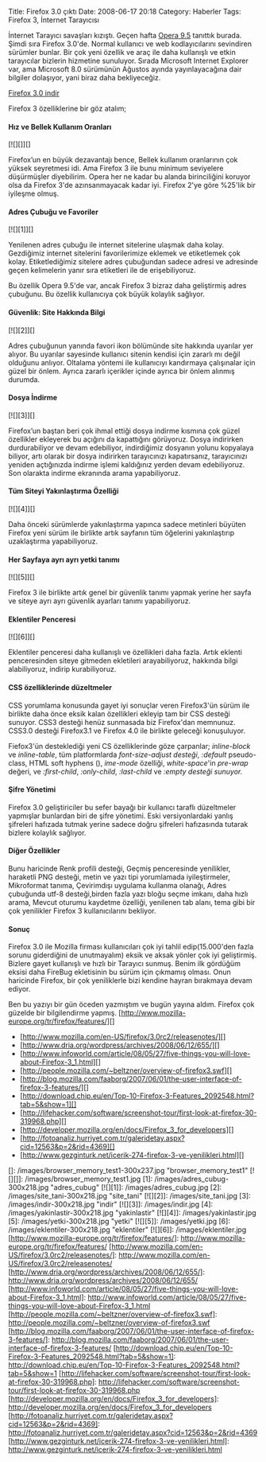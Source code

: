Title: Firefox 3.0 çıktı
Date: 2008-06-17 20:18
Category: Haberler
Tags: Firefox 3, İnternet Tarayıcısı

İnternet Tarayıcı savaşları kızıştı. Geçen hafta [Opera 9.5][] tanıttık
burada. Şimdi sıra Firefox 3.0'de. Normal kullanıcı ve web
kodlayıcılarını sevindiren sürümler bunlar. Bir çok yeni özellik ve araç
ile daha kullanışlı ve etkin tarayıcılar bizlerin hizmetine sunuluyor.
Sırada Microsoft Internet Explorer var, ama Microsoft 8.0 sürümünün
Ağustos ayında yayınlayacağına dair bilgiler dolaşıyor, yani biraz daha
bekliyeceğiz.

[Firefox 3.0 indir][]

Firefox 3 özelliklerine bir göz atalım;

<!--more-->

#### Hız ve Bellek Kullanım Oranları

[![][]][]

Firefox’un en büyük dezavantajı bence, Bellek kullanım oranlarının çok
yüksek seyretmesi idi. Ama Firefox 3 ile bunu minimum seviyelere
düşürmüşler diyebilirim. Opera her ne kadar bu alanda birinciliğini
koruyor olsa da Firefox 3'de azınsanmayacak kadar iyi. Firefox 2'ye göre
%25'lik bir iyileşme olmuş.

#### Adres Çubuğu ve Favoriler

[![][1]][]

Yenilenen adres çubuğu ile internet sitelerine ulaşmak daha kolay.
Gezdiğimiz internet sitelerini favorilerimize eklemek ve etiketlemek çok
kolay. Etiketlediğimiz sitelere adres çubuğundan sadece adresi ve
adresinde geçen kelimelerin yanır sıra etiketleri ile de erişebiliyoruz.

Bu özellik Opera 9.5'de var, ancak Firefox 3 bizraz daha geliştirmiş
adres çubuğunu. Bu özellik kullanıcıya çok büyük kolaylık sağlıyor.

#### Güvenlik: Site Hakkında Bilgi

[![][2]][]

Adres çubuğunun yanında favori ikon bölümünde site hakkında uyarılar yer
alıyor. Bu uyarılar sayesinde kullanıcı sitenin kendisi için zararlı mı
değil olduğunu anlıyor. Oltalama yöntemi ile kullanıcıyı kandırmaya
çalışınalar için güzel bir önlem. Ayrıca zararlı içerikler içinde ayrıca
bir önlem alınmış durumda.

#### Dosya İndirme

[![][3]][]

Firefox’un baştan beri çok ihmal ettiği dosya indirme kısmına çok güzel
özellikler ekleyerek bu açığını da kapattığını görüyoruz. Dosya
indirirken durdurabiliyor ve devam edebiliyor, indirdiğimiz dosyanın
yolunu kopyalaya biliyor, artı olarak bir dosya indirirken tarayıcınızı
kapatırsanız, tarayıcınızı yeniden açtığınızda indirme işlemi kaldığınız
yerden devam edebiliyoruz. Son olarakta indirme ekranında arama
yapabiliyoruz.

#### Tüm Siteyi Yakınlaştırma Özelliği

[![][4]][]

Daha önceki sürümlerde yakınlaştırma yapınca sadece metinleri büyüten
Firefox yeni sürüm ile birlikte artık sayfanın tüm öğelerini
yakınlaştırıp uzaklaştırma yapabiliyoruz.

#### Her Sayfaya ayrı ayrı yetki tanımı

[![][5]][]

Firefox 3 ile birlikte artık genel bir güvenlik tanımı yapmak yerine her
sayfa ve siteye ayrı ayrı güvenlik ayarları tanımı yapabiliyoruz.

#### Eklentiler Penceresi

[![][6]][]

Eklentiler penceresi daha kullanışlı ve özellikleri daha fazla. Artık
eklenti penceresinden siteye gitmeden ekletileri arayabiliyoruz,
hakkında bilgi alabiliyoruz, indirip kurabiliyoruz.

#### CSS özelliklerinde düzeltmeler

CSS yorumlama konusunda gayet iyi sonuçlar veren Firefox3'ün sürüm ile
birlikte daha önce eksik kalan özellikleri ekleyip tam bir CSS desteği
sunuyor. CSS3 desteği henüz sunmasada biz Firefox'dan memnunuz. CSS3.0
desteği Firefox3.1 ve Firefox 4.0 ile birlikte geleceği konuşuluyor.

Fiefox3'ün desteklediği yeni CS özelliklerinde göze çarpanlar;
*inline-block* ve *inline-table*, tüm platformlarda *font-size-adjust
desteği*, *:default* pseudo-class, HTML soft hyphens (*&shy;*),
*ime-mode* özelliği, *white-space*'in *pre-wrap* değeri, ve
*:first-child*, *:only-child*, *:last-child* ve *:empty desteği
sunuyor.*

#### Şifre Yönetimi

Firefox 3.0 geliştiriciler bu sefer bayağı bir kullanıcı taraflı
düzeltmeler yapmışlar bunlardan biri de şifre yönetimi. Eski
versiyonlardaki yanlış şifreleri hafızada tutmak yerine sadece doğru
şifreleri hafızasında tutarak bizlere kolaylık sağlıyor.

#### Diğer Özellikler

Bunu haricinde Renk profili desteği, Geçmiş penceresinde yenilikler,
haraketli PNG desteği, metin ve yazı tipi yorumlamada iyileştirmeler,
Mikroformat tanıma, Çevirimdışı uygulama kullanma olanağı, Adres
çubuğunda utf-8 desteği,birden fazla yazı bloğu seçme imkanı, daha hızlı
arama, Mevcut oturumu kaydetme özelliği, yenilenen tab alanı, tema gibi
bir çok yenilikler Firefox 3 kullanıcılarını bekliyor.

#### Sonuç

Firefox 3.0 ile Mozilla firması kullanıcıları çok iyi tahlil
edip(15.000'den fazla sorunu giderdiğini de unutmayalım) eksik ve aksak
yönler çok iyi geliştirmiş. Bizlere gayet kullanışlı ve hızlı bir
Tarayıcı sunmuş. Benim ilk gördüğüm eksisi daha FireBug ekletisinin bu
sürüm için çıkmamış olması. Onun haricinde Firefox, bir çok yeniliklerle
bizi kendine hayran bırakmaya devam ediyor.

Ben bu yazıyı bir gün öceden yazmıştım ve bugün yayına aldım. Firefox
çok güzelde bir bilgilendirme yapmış.
[http://www.mozilla-europe.org/tr/firefox/features/][]

-   [http://www.mozilla.com/en-US/firefox/3.0rc2/releasenotes/][]
-   [http://www.dria.org/wordpress/archives/2008/06/12/655/][]
-   [http://www.infoworld.com/article/08/05/27/five-things-you-will-love-about-Firefox-3_1.html][]
-   [http://people.mozilla.com/~beltzner/overview-of-firefox3.swf][]
-   [http://blog.mozilla.com/faaborg/2007/06/01/the-user-interface-of-firefox-3-features/][]  
-   [http://download.chip.eu/en/Top-10-Firefox-3-Features_2092548.html?tab=5&show=1][]
-   [http://lifehacker.com/software/screenshot-tour/first-look-at-firefox-30-319968.php][]
-   [http://developer.mozilla.org/en/docs/Firefox_3_for_developers][]
-   [http://fotoanaliz.hurriyet.com.tr/galeridetay.aspx?cid=12563&p=2&rid=4369][]
-   [http://www.gezginturk.net/icerik-274-firefox-3-ve-yenilikleri.html][]

</p>

  [Opera 9.5]: http://www.fatihhayrioglu.com/?p=518 "Opera 9.5"
  [Firefox 3.0 indir]: http://www.mozilla-europe.org/tr/firefox/
  []: /images/browser_memory_test1-300x237.jpg
    "browser_memory_test1"
  [![][]]: /images/browser_memory_test1.jpg
  [1]: /images/adres_cubug-300x218.jpg
    "adres_cubug"
  [![][1]]: /images/adres_cubug.jpg
  [2]: /images/site_tani-300x218.jpg
    "site_tani"
  [![][2]]: /images/site_tani.jpg
  [3]: /images/indir-300x218.jpg
    "indir"
  [![][3]]: /images/indir.jpg
  [4]: /images/yakinlastir-300x218.jpg
    "yakinlastir"
  [![][4]]: /images/yakinlastir.jpg
  [5]: /images/yetki-300x218.jpg
    "yetki"
  [![][5]]: /images/yetki.jpg
  [6]: /images/eklentiler-300x218.jpg
    "eklentiler"
  [![][6]]: /images/eklentiler.jpg
  [http://www.mozilla-europe.org/tr/firefox/features/]: http://www.mozilla-europe.org/tr/firefox/features/
  [http://www.mozilla.com/en-US/firefox/3.0rc2/releasenotes/]: http://www.mozilla.com/en-US/firefox/3.0rc2/releasenotes/
  [http://www.dria.org/wordpress/archives/2008/06/12/655/]: http://www.dria.org/wordpress/archives/2008/06/12/655/
  [http://www.infoworld.com/article/08/05/27/five-things-you-will-love-about-Firefox-3_1.html]: http://www.infoworld.com/article/08/05/27/five-things-you-will-love-about-Firefox-3_1.html
  [http://people.mozilla.com/~beltzner/overview-of-firefox3.swf]: http://people.mozilla.com/~beltzner/overview-of-firefox3.swf
  [http://blog.mozilla.com/faaborg/2007/06/01/the-user-interface-of-firefox-3-features/]: http://blog.mozilla.com/faaborg/2007/06/01/the-user-interface-of-firefox-3-features/
  [http://download.chip.eu/en/Top-10-Firefox-3-Features_2092548.html?tab=5&show=1]: http://download.chip.eu/en/Top-10-Firefox-3-Features_2092548.html?tab=5&show=1
  [http://lifehacker.com/software/screenshot-tour/first-look-at-firefox-30-319968.php]: http://lifehacker.com/software/screenshot-tour/first-look-at-firefox-30-319968.php
  [http://developer.mozilla.org/en/docs/Firefox_3_for_developers]: http://developer.mozilla.org/en/docs/Firefox_3_for_developers
  [http://fotoanaliz.hurriyet.com.tr/galeridetay.aspx?cid=12563&p=2&rid=4369]: http://fotoanaliz.hurriyet.com.tr/galeridetay.aspx?cid=12563&p=2&rid=4369
  [http://www.gezginturk.net/icerik-274-firefox-3-ve-yenilikleri.html]: http://www.gezginturk.net/icerik-274-firefox-3-ve-yenilikleri.html
